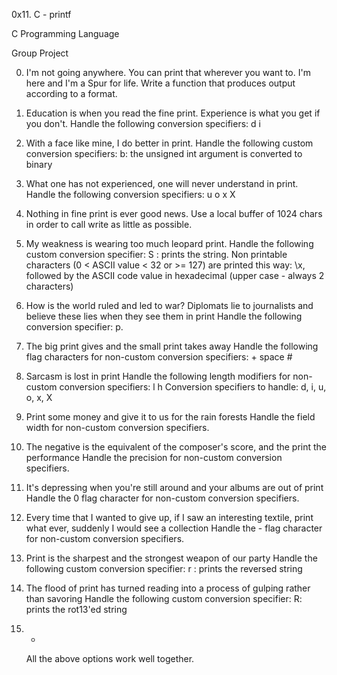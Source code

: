0x11. C - printf

C Programming Language

Group Project

0. I'm not going anywhere. You can print that wherever you want to. I'm here and I'm a Spur for life.
	Write a function that produces output according to a format.

1. Education is when you read the fine print. Experience is what you get if you don't.
	Handle the following conversion specifiers:
		d
		i

2. With a face like mine, I do better in print.
	Handle the following custom conversion specifiers:
		b: the unsigned int argument is converted to binary

3. What one has not experienced, one will never understand in print.
	Handle the following conversion specifiers:
		u
		o
		x
		X

4. Nothing in fine print is ever good news.
	Use a local buffer of 1024 chars in order to call write as little as possible.

5. My weakness is wearing too much leopard print.
	Handle the following custom conversion specifier:
		S : prints the string.
		Non printable characters (0 < ASCII value < 32 or >= 127) are printed this way: \x, followed by the ASCII code value in hexadecimal (upper case - always 2 characters)

6. How is the world ruled and led to war? Diplomats lie to journalists and believe these lies when they see them in print
	Handle the following conversion specifier: p.

7. The big print gives and the small print takes away
	Handle the following flag characters for non-custom conversion specifiers:
		+
		space
		#

8. Sarcasm is lost in print
	Handle the following length modifiers for non-custom conversion specifiers:
		l
		h
		Conversion specifiers to handle: d, i, u, o, x, X

9. Print some money and give it to us for the rain forests
	Handle the field width for non-custom conversion specifiers.

10. The negative is the equivalent of the composer's score, and the print the performance
	Handle the precision for non-custom conversion specifiers.

11. It's depressing when you're still around and your albums are out of print
	Handle the 0 flag character for non-custom conversion specifiers.

12. Every time that I wanted to give up, if I saw an interesting textile, print what ever, suddenly I would see a collection
	Handle the - flag character for non-custom conversion specifiers.

13. Print is the sharpest and the strongest weapon of our party
	Handle the following custom conversion specifier:
		r : prints the reversed string

14. The flood of print has turned reading into a process of gulping rather than savoring
	Handle the following custom conversion specifier:
		R: prints the rot13'ed string

15. *
	All the above options work well together.
